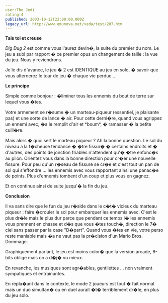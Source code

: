 ```yaml
---
user:The Jedi
rating:4
published: 2003-10-12T22:00:00.000Z
legacy_url: http://www.emunova.net/veda/test/287.htm
---
```

**Tais toi et creuse**  

_Dig Dug 2_ est comme vous l'aurez devin�, la suite du premier du nom. Le jeu a subi par rapport � ce premier opus un changement de taille : la vue du jeu. Nous y reviendrons.  

Je le dis d'avance, le jeu � 2 est IDENTIQUE au jeu en solo, � savoir que vous alternerez le tour de jeu � chaque vie perdue ...  

  

**Le principe**  

Simple comme bonjour : �liminer tous les ennemis du bout de terre sur lequel vous �tes.  

Votre armement se r�sume � un marteau-piqueur (essentiel, je plaisante pas) et une sorte de lance � air. Pour cette derni�re, quand vous agrippez un ennemi avec, �a le remplit d'air et \*boum\*, � ramasser � la petite cuill�re.  

Mais alors � quoi sert le marteau piqueur ? Ah la bonne question. Le sol du niveau a la f�cheuse tendance � �tre fissur� � certains endroits et � d'autres, des points de jonction friables n'attendent qu'� �tre enfonc�s au pilon. Orientez vous dans la bonne direction pour cr�er une nouvelle fissure. Pour peu qu'un r�seau de fissure se cr�e et c'est tout un pan de sol qui s'effondre ... les ennemis avec vous rapportant ainsi une panac�e de points. Plus d'ennemis tombent d'un coup et plus vous en gagnez.  

Et on continue ainsi de suite jusqu'� la fin du jeu.  

  

**Conclusion**  

Il va sans dire que le fun du jeu r�side dans le c�t� vicieux du marteau piqueur : faire �crouler le sol pour embarquer les ennemis avec. C'est le plus dr�le mais le plus dur parce que pendant ce temps l� les ennemis vous prennent en chasse et d�s que vous �tes touch�, direction le 7� ciel sans passer par la case "D�part". Quand vous �tes en vie, votre perso reste maniable mais �a ne vaut pas la pr�cision d'un Mario Bros. Dommage.  

Graphiquement parlant, le jeu est moins color� que la version arcade, 8-bits oblige mais on a d�j� vu mieux.  

En revanche, les musiques sont agr�ables, gentilettes ... non vraiment sympatiques et entrainantes.  

  

En repla�ant dans le contexte, le mode 2 joueurs est tout � fait normal mais un duo simultan� ou en duel aurait �t� terriblement dr�le, en plus du jeu solo.